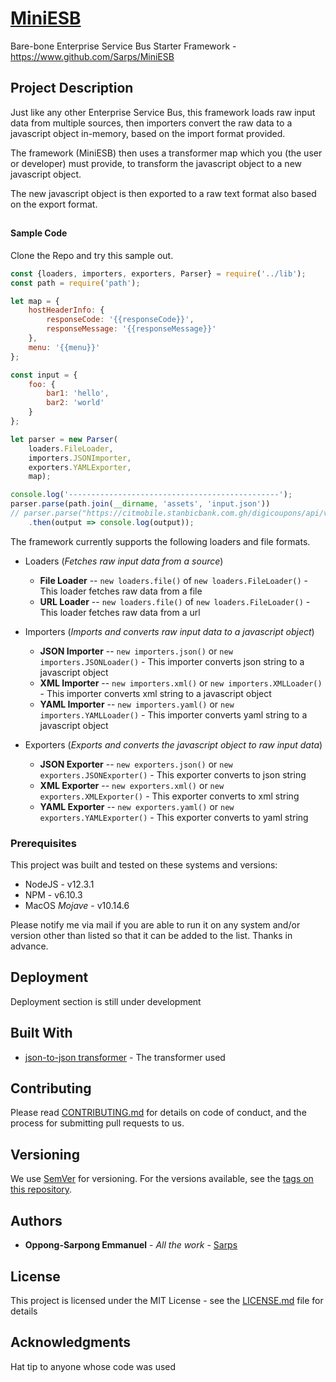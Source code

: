 # [MiniESB](https://www.github.com/Sarps/MiniESB)
Bare-bone Enterprise Service Bus Starter Framework - https://www.github.com/Sarps/MiniESB

## Project Description

Just like any other Enterprise Service Bus, this framework loads raw input data from 
multiple sources, then importers convert the raw data to a javascript object in-memory, based on the
import format provided.

The framework (MiniESB) then uses a transformer map which you (the user or developer) must provide, 
 to transform the javascript object to a new javascript object.

The new javascript object is then exported to a raw text format also based on the export
format.

##


#### Sample Code

Clone the Repo and try this sample out.

```javascript
const {loaders, importers, exporters, Parser} = require('../lib');
const path = require('path');

let map = {
    hostHeaderInfo: {
        responseCode: '{{responseCode}}',
        responseMessage: '{{responseMessage}}'
    },
    menu: '{{menu}}'
};

const input = {
    foo: {
        bar1: 'hello',
        bar2: 'world'
    }
};

let parser = new Parser(
    loaders.FileLoader,
    importers.JSONImporter,
    exporters.YAMLExporter,
    map);

console.log('-----------------------------------------------');
parser.parse(path.join(__dirname, 'assets', 'input.json'))
// parser.parse("https://citmobile.stanbicbank.com.gh/digicoupons/api/v1/staff/menu?branch=Nungua")
    .then(output => console.log(output));
```

The framework currently supports the following loaders and file formats.

+ Loaders (*Fetches raw input data from a source*)
    - **File Loader** -- ```new loaders.file()``` of ```new loaders.FileLoader()``` - This loader fetches 
    raw data from a file
    - **URL Loader** -- ```new loaders.file()``` of ```new loaders.FileLoader()``` - This loader fetches 
        raw data from a url
        
+ Importers (*Imports and converts raw input data to a javascript object*)
    - **JSON Importer** -- ```new importers.json()``` or ```new importers.JSONLoader()``` - This importer converts 
    json string to a javascript object
    - **XML Importer** -- ```new importers.xml()``` or ```new importers.XMLLoader()``` - This importer converts 
    xml string to a javascript object
    - **YAML Importer** -- ```new importers.yaml()``` or ```new importers.YAMLLoader()``` - This importer converts 
    yaml string to a javascript object
     
+ Exporters (*Exports and converts the javascript object to raw input data*)
    - **JSON Exporter** -- ```new exporters.json()``` or ```new exporters.JSONExporter()``` - This exporter converts 
    to json string
    - **XML Exporter** -- ```new exporters.xml()``` or ```new exporters.XMLExporter()``` - This exporter converts 
    to xml string
    - **YAML Exporter** -- ```new exporters.yaml()``` or ```new exporters.YAMLExporter()``` - This exporter converts 
    to yaml string


### Prerequisites

This project was built and tested on these systems and versions:

- NodeJS - v12.3.1
- NPM - v6.10.3
- MacOS *Mojave* - v10.14.6

Please notify me via mail if you are able to run it on any system and/or version other 
than listed so that it can be added to the list. Thanks in advance.

## Deployment

Deployment section is still under development

## Built With

* [json-to-json transformer](https://www.npmjs.com/package/json-to-json-transformer) - The transformer used

## Contributing

Please read [CONTRIBUTING.md](https://gist.github.com/PurpleBooth/b24679402957c63ec426) for details on code of conduct, and the process for submitting pull requests to us.

## Versioning

We use [SemVer](http://semver.org/) for versioning. For the versions available, see the [tags on this repository](https://github.com/your/project/tags). 

## Authors

* **Oppong-Sarpong Emmanuel** - *All the work* - [Sarps](https://github.com/Sarps)

## License

This project is licensed under the MIT License - see the [LICENSE.md](LICENSE.md) file for details

## Acknowledgments

Hat tip to anyone whose code was used

